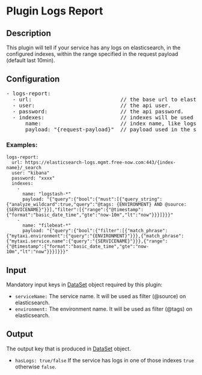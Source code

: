 # Plugin Logs Report

## Description

This plugin will tell if your service has any logs on elasticsearch, in the configured indexes, within the range specified in the request 
payload (default last 10min).

## Configuration
<pre>
- logs-report:
  - url:                            // the base url to elasticsearch.
  - user:                           // the api user. 
  - password:                       // the api password.
  - indexes:                        // indexes will be used to search for logs (it's a findFirst search)
      name:                         // index name, like logstash-*
      payload: "{request-payload}"  // payload used in the search for logs  
</pre>


### Examples:

```
logs-report:
  url: https://elasticsearch-logs.mgmt.free-now.com:443/{index-name}/_search
  user: "kibana"
  password: "xxxx"
  indexes:
    -
      name: "logstash-*"
      payload: "{"query":{"bool":{"must":[{"query_string":{"analyze_wildcard":true,"query":"@tags: {ENVIRONMENT} AND @source: {SERVICENAME}"}}],"filter":[{"range":{"@timestamp":{"format":"basic_date_time","gte":"now-10m","lt":"now"}}}]}}}" 
    -
      name: "filebeat-*"
      payload: "{"query":{"bool":{"filter":[{"match_phrase":{"mytaxi.environment":{"query":"{ENVIRONMENT}"}}},{"match_phrase":{"mytaxi.service.name":{"query":"{SERVICENAME}"}}},{"range":{"@timestamp":{"format":"basic_date_time","gte":"now-10m","lt":"now"}}}]}}}"    
```

## Input

Mandatory input keys in
[DataSet](https://stash.intapps.it/projects/SAUR/repos/sauron-core/browse/src/main/java/com/freenow/sauron/model/DataSet.java)
object required by this plugin:

- `serviceName:` The service name. It will be used as filter (@source) on elasticsearch.
- `environment:` The environment name. It will be used as filter (@tags) on elasticsearch.


## Output

The output key that is produced in
[DataSet](https://stash.intapps.it/projects/SAUR/repos/sauron-core/browse/src/main/java/com/freenow/sauron/model/DataSet.java)
object.

- `hasLogs: true/false` If the service has logs in one of those indexes `true` otherwise `false`.